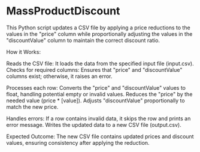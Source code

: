# MassProductDiscount
This Python script updates a CSV file by applying a price reductions to the values in the "price" column while proportionally adjusting the values in the "discountValue" column to maintain the correct discount ratio.

How it Works:

Reads the CSV file: It loads the data from the specified input file (input.csv).
Checks for required columns: Ensures that "price" and "discountValue" columns exist; otherwise, it raises an error.

Processes each row:
Converts the "price" and "discountValue" values to float, handling potential empty or invalid values.
Reduces the "price" by the needed value (price * [value]).
Adjusts "discountValue" proportionally to match the new price.

Handles errors: If a row contains invalid data, it skips the row and prints an error message.
Writes the updated data to a new CSV file (output.csv).

Expected Outcome:
The new CSV file contains updated prices and discount values, ensuring consistency after applying the reduction.
